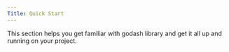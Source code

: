 ```yaml
---
Title: Quick Start
---
```


This section helps you get familiar with godash library and get it all up and running on your project.
